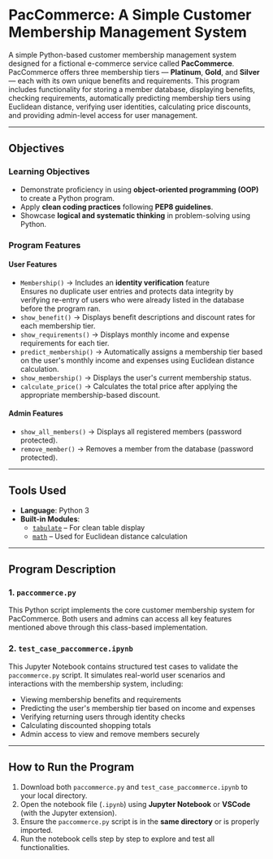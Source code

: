 # PacCommerce: A Simple Customer Membership Management System

A simple Python-based customer membership management system designed for a fictional e-commerce service called **PacCommerce**. PacCommerce offers three membership tiers — **Platinum**, **Gold**, and **Silver** — each with its own unique benefits and requirements. This program includes functionality for storing a member database, displaying benefits, checking requirements, automatically predicting membership tiers using Euclidean distance, verifying user identities, calculating price discounts, and providing admin-level access for user management.

---

## Objectives

### Learning Objectives
- Demonstrate proficiency in using **object-oriented programming (OOP)** to create a Python program.
- Apply **clean coding practices** following **PEP8 guidelines**.
- Showcase **logical and systematic thinking** in problem-solving using Python.

### Program Features

#### User Features
- `Membership()` → Includes an **identity verification** feature  
  Ensures no duplicate user entries and protects data integrity by verifying re-entry of users who were already listed in the database before the program ran.
- `show_benefit()` → Displays benefit descriptions and discount rates for each membership tier.
- `show_requirements()` → Displays monthly income and expense requirements for each tier.
- `predict_membership()` → Automatically assigns a membership tier based on the user's monthly income and expenses using Euclidean distance calculation.
- `show_membership()` → Displays the user's current membership status.
- `calculate_price()` → Calculates the total price after applying the appropriate membership-based discount.

#### Admin Features
- `show_all_members()` → Displays all registered members (password protected).
- `remove_member()` → Removes a member from the database (password protected).

---

## Tools Used

- **Language**: Python 3  
- **Built-in Modules**:
  - [`tabulate`](https://pypi.org/project/tabulate/) – For clean table display  
  - [`math`](https://docs.python.org/3/library/math.html) – Used for Euclidean distance calculation

---

## Program Description

### 1. `paccommerce.py`
This Python script implements the core customer membership system for PacCommerce. Both users and admins can access all key features mentioned above through this class-based implementation.

### 2. `test_case_paccommerce.ipynb`
This Jupyter Notebook contains structured test cases to validate the `paccommerce.py` script. It simulates real-world user scenarios and interactions with the membership system, including:

- Viewing membership benefits and requirements
- Predicting the user's membership tier based on income and expenses
- Verifying returning users through identity checks
- Calculating discounted shopping totals
- Admin access to view and remove members securely

---

## How to Run the Program

1. Download both `paccommerce.py` and `test_case_paccommerce.ipynb` to your local directory.
2. Open the notebook file (`.ipynb`) using **Jupyter Notebook** or **VSCode** (with the Jupyter extension).
3. Ensure the `paccommerce.py` script is in the **same directory** or is properly imported.
4. Run the notebook cells step by step to explore and test all functionalities.
